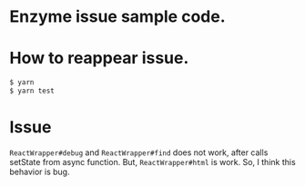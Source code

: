 # Enzyme issue sample code.
# How to reappear issue.

```sh
$ yarn
$ yarn test
```

# Issue
`ReactWrapper#debug` and `ReactWrapper#find` does not work, after calls setState from async function.
But, `ReactWrapper#html` is work. So, I think this behavior is bug.